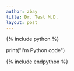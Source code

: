 ```yaml
---
author: zbay
title: Dr. Test M.D.
layout: post
---
```


{% include python %}

print("I'm Python code")

{% include endpython %}